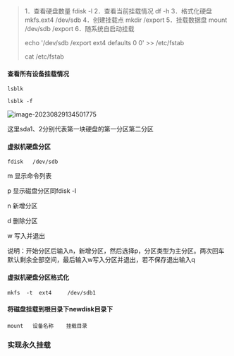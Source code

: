 > 1．查看硬盘数量 fdisk -l
> 2．查看当前挂载情况 df -h
> 3．格式化硬盘 mkfs.ext4 /dev/sdb 
> 4．创建挂载点 mkdir /export
> 5．挂载数据盘 mount /dev/sdb /export
> 6．随系统自启动挂载
>
> echo '/dev/sdb /export ext4 defaults 0 0' >> /etc/fstab
>
> cat /etc/fstab

#### 查看所有设备挂载情况

```
lsblk
```

```
lsblk -f
```

![image-20230829134501775](https://chunhui-a.oss-cn-nanjing.aliyuncs.com/typora/img/image-20230829134501775.png)

 这里sda1、2分别代表第一块硬盘的第一分区第二分区

#### 虚拟机硬盘分区

```shell
fdisk   /dev/sdb
```

m    显示命令列表

p    显示磁盘分区同fdisk -l

n    新增分区

d    删除分区

w    写入并退出

说明：开始分区后输入n，新增分区，然后选择p，分区类型为主分区。两次回车默认剩余全部空间，最后输入w写入分区并退出，若不保存退出输入q

#### 虚拟机硬盘分区格式化

```
mkfs  -t  ext4     /dev/sdb1
```

#### 将磁盘挂载到根目录下newdisk目录下

```
mount   设备名称    挂载目录  
```

### 实现永久挂载
